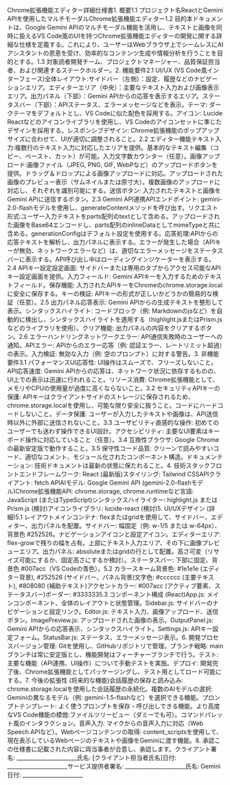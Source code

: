 Chrome拡張機能エディター詳細仕様書1. 概要1.1 プロジェクト名ReactとGemini APIを使用したマルチモーダルChrome拡張機能エディター1.2 目的本ドキュメントは、Google Gemini APIのマルチモーダル機能を活用し、テキストと画像を同時に扱えるVS Code風のUIを持つChrome拡張機能エディターの開発に関する詳細な仕様を定義する。これにより、ユーザーはWebブラウザ上でシームレスにAIアシスタントの恩恵を受け、効率的なコンテンツ生成や情報分析を行うことを目的とする。1.3 対象読者開発チーム、プロジェクトマネージャー、品質保証担当者、および関連するステークホルダー。2. 機能要件2.1 UI/UX (VS Code風インターフェース)全体レイアウト:サイドバー（左側）：設定、履歴などのナビゲーションエリア。エディターエリア（中央）：主要なテキスト入力および画像表示エリア。出力パネル（下部）：Gemini APIからの応答を表示するエリア。ステータスバー（下部）：APIステータス、エラーメッセージなどを表示。テーマ: ダークテーマをデフォルトとし、VS Codeに似た配色を採用する。アイコン: Lucide Reactなどのアイコンライブラリを使用し、VS Codeのアイコンセットに準じたデザインを採用する。レスポンシブデザイン: Chrome拡張機能のポップアップサイズに合わせて、UIが適切に調整されること。2.2 エディター機能テキスト入力:複数行のテキスト入力に対応したエリアを提供。基本的なテキスト編集（コピー、ペースト、カット）が可能。入力文字数カウンター（任意）。画像アップロード:画像ファイル（JPEG, PNG, GIF, WebPなど）のアップロードボタンを提供。ドラッグ＆ドロップによる画像アップロードに対応。アップロードされた画像のプレビュー表示（サムネイルまたは原寸大）。複数画像のアップロードに対応し、それぞれを識別可能にする。送信ボタン: 入力されたテキストと画像をGemini APIに送信するボタン。2.3 Gemini API連携APIエンドポイント: gemini-2.0-flashモデルを使用し、generateContentメソッドを呼び出す。リクエスト形式:ユーザー入力テキストをparts配列のtextとして含める。アップロードされた画像をBase64エンコードし、parts配列のinlineDataとしてmimeTypeと共に含める。generationConfigはデフォルト設定を使用する。応答処理:APIからの応答テキストを解析し、出力パネルに表示する。エラーが発生した場合（APIキーが無効、ネットワークエラーなど）は、適切なエラーメッセージをステータスバーに表示する。API呼び出し中はローディングインジケーターを表示する。2.4 APIキー設定設定画面: サイドバーまたは専用のタブからアクセス可能なAPIキー設定画面を提供。入力フィールド: Gemini APIキーを入力するためのテキストフィールド。保存機能: 入力されたAPIキーをChromeのchrome.storage.localに安全に保存する。キーの検証: APIキーの形式が正しいかどうかの簡易的な検証（任意）。2.5 出力パネル応答表示: Gemini APIからの生成テキストを整形して表示。シンタックスハイライト: コードブロック（例: Markdownのjsなど）を自動的に検出し、シンタックスハイライトを適用する（highlight.jsまたはPrism.jsなどのライブラリを使用）。クリア機能: 出力パネルの内容をクリアするボタン。2.6 エラーハンドリングネットワークエラー: API通信失敗時のユーザーへの通知。APIエラー: APIからのエラー応答（例: 認証エラー、レートリミット超過）の表示。入力検証: 無効な入力（例: 空のプロンプト）に対する警告。3. 非機能要件3.1 パフォーマンスUI応答性: UI操作はスムーズで、フリーズしないこと。API応答速度: Gemini APIからの応答は、ネットワーク状況に依存するものの、UI上での表示は迅速に行われること。リソース消費: Chrome拡張機能として、メモリやCPUの使用量が過度に高くならないこと。3.2 セキュリティAPIキーの保護: APIキーはクライアントサイドのストレージに保存されるため、chrome.storage.localを使用し、可能な限り安全に扱うこと。コードにハードコードしないこと。データ保護: ユーザーが入力したテキストや画像は、API送信時以外に外部に送信されないこと。3.3 ユーザビリティ直感的な操作: 初めてのユーザーでも迷わず操作できるUI設計。アクセシビリティ: 主要なUI要素はキーボード操作に対応していること（任意）。3.4 互換性ブラウザ: Google Chromeの最新安定版で動作すること。3.5 保守性コード品質: クリーンで読みやすいコード、適切なコメント、モジュール化されたコンポーネント構造。ドキュメンテーション: 技術ドキュメントは最新の状態に保たれること。4. 技術スタックフロントエンドフレームワーク: React (最新版)スタイリング: Tailwind CSSAPIクライアント: fetch APIAIモデル: Google Gemini API (gemini-2.0-flashモデル)Chrome拡張機能API: chrome.storage, chrome.runtimeなど言語: JavaScript (またはTypeScript)シンタックスハイライター: highlight.js または Prism.js (検討)アイコンライブラリ: lucide-react (検討)5. UI/UXデザイン (詳細)5.1 レイアウトメインコンテナ: flexまたはgridを使用して、サイドバー、エディター、出力パネルを配置。サイドバー: 幅固定（例: w-1/5 または w-64px）、背景色 #252526。ナビゲーションアイコンと設定アイコン。エディターエリア: flex-growで残りの幅を占有。上部にテキスト入力エリア、その下に画像プレビューエリア。出力パネル: absoluteまたはgridの行として配置。高さ可変（リサイズ可能にするか、固定高さにするか検討）。ステータスバー: 下部に固定、背景色 #007acc（VS Codeの青色）。5.2 カラースキーム背景色: #1e1e1e (エディター背景), #252526 (サイドバー、パネル背景)文字色: #cccccc (主要テキスト), #808080 (補助テキスト)アクセントカラー: #007acc (アクティブ要素、ステータスバー)ボーダー: #3333335.3 コンポーネント構成 (React)App.js: メインコンポーネント、全体のレイアウトと状態管理。Sidebar.js: サイドバーのナビゲーションと設定リンク。Editor.js: テキスト入力、画像アップロード、送信ボタン。ImagePreview.js: アップロードされた画像の表示。OutputPanel.js: Gemini APIからの応答表示、シンタックスハイライト。Settings.js: APIキー設定フォーム。StatusBar.js: ステータス、エラーメッセージ表示。6. 開発プロセスバージョン管理: Gitを使用し、GitHubリポジトリで管理。ブランチ戦略: mainブランチは常に安定版とし、機能開発はフィーチャーブランチで行う。テスト: 主要な機能（API連携、UI操作）について手動テストを実施。デプロイ: 開発完了後、Chrome拡張機能としてパッケージングし、テスト用としてロード可能にする。7. 今後の拡張性 (将来的な機能)会話履歴の保存と読み込み: chrome.storage.localを使用した会話履歴の永続化。複数のAIモデルの選択: Geminiの異なるモデル（例: gemini-1.5-flashなど）を選択できる機能。プロンプトテンプレート: よく使うプロンプトを保存・呼び出しできる機能。より高度なVS Code機能の模倣:ファイルツリービュー（ダミーでも可）。コマンドパレット風のインタラクション。音声入力: マイクからの音声入力に対応（Web Speech APIなど）。Webページコンテンツの取得: content_scriptsを使用して、現在表示しているWebページのテキストや画像をGeminiに渡す機能。8. 承認この仕様書に記載された内容に両当事者が合意し、承認します。クライアント署名: ______________________氏名: [クライアント担当者氏名]日付: ______________________サービス提供者署名: ______________________氏名: Gemini日付: ______________________
